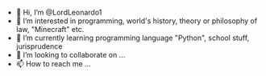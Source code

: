 - 👋 Hi, I’m @LordLeonardo1
- 👀 I’m interested in programming, world's history, theory or philosophy of law, "Minecraft" etc.
- 🌱 I’m currently learning programming language "Python", school stuff, jurisprudence
- 💞️ I’m looking to collaborate on ...
- 📫 How to reach me ...

<!---
LordLeonardo1/LordLeonardo1 is a ✨ special ✨ repository because its `README.md` (this file) appears on your GitHub profile.
You can click the Preview link to take a look at your changes.
--->
